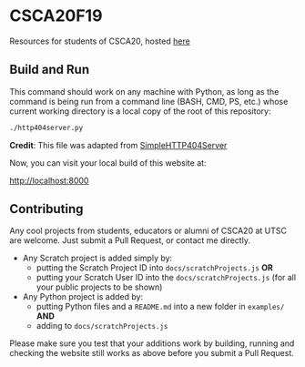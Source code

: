 # CSCA20F19

Resources for students of CSCA20, hosted [here](https://armitag8.github.io/CSCA20F19)

## Build and Run

This command should work on any machine with Python, as long
as the command is being run from a command line (BASH, CMD, PS, etc.)
whose current working directory is a local copy of the root of this
repository:

```bash
./http404server.py
```

**Credit**: This file was adapted from [SimpleHTTP404Server](https://pypi.org/project/SimpleHTTP404Server/)

Now, you can visit your local build of this website at:

[http://localhost:8000](http://localhost:8000)

## Contributing

Any cool projects from students, educators or alumni of CSCA20 at UTSC are welcome. Just submit a Pull Request, or contact me directly.

- Any Scratch project is added simply by:
  - putting the Scratch Project ID into `docs/scratchProjects.js` **OR**
  - putting your Scratch User ID into the `docs/scratchProjects.js` (for all your public projects to be shown)
- Any Python project is added by:
  - putting Python files and a `README.md` into a new folder in `examples/` **AND**
  - adding to `docs/scratchProjects.js`

Please make sure you test that your additions work by building, running and checking the website still works as above before you submit a Pull Request.
